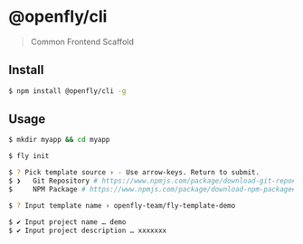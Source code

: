 # @openfly/cli

> Common Frontend Scaffold

## Install

```sh
$ npm install @openfly/cli -g
```

## Usage

```sh
$ mkdir myapp && cd myapp

$ fly init

$ ? Pick template source › - Use arrow-keys. Return to submit.
$ ❯   Git Repository # https://www.npmjs.com/package/download-git-repo#repository
$     NPM Package # https://www.npmjs.com/package/download-npm-package#features

$ ? Input template name › openfly-team/fly-template-demo

$ ✔ Input project name … demo
$ ✔ Input project description … xxxxxxx
```
